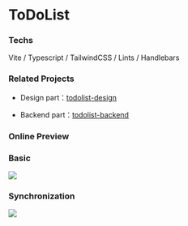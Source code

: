 # ToDoList

### Techs

Vite / Typescript / TailwindCSS / Lints / Handlebars

### Related Projects

- Design part：[todolist-design](https://github.com/norvca/todolist-design)

- Backend part：[todolist-backend](https://github.com/norvca/todolist-backend)

### Online Preview

### Basic

![](http://g.recordit.co/0hhMlzvanm.gif)

### Synchronization

![](https://raw.githubusercontent.com/norvca/pictures/master/sync.gif)
